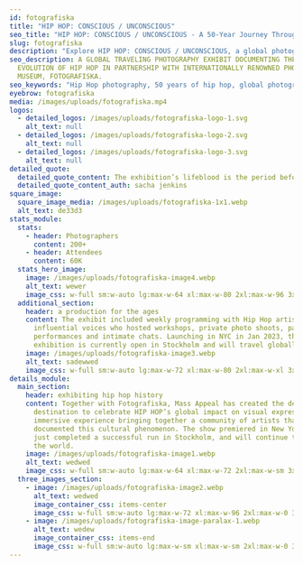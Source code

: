```yaml
---
id: fotografiska
title: "HIP HOP: CONSCIOUS / UNCONSCIOUS"
seo_title: "HIP HOP: CONSCIOUS / UNCONSCIOUS - A 50-Year Journey Through Hip Hop Photography"
slug: fotografiska
description: "Explore HIP HOP: CONSCIOUS / UNCONSCIOUS, a global photography exhibit by Mass Appeal and Fotografiska, documenting 50 years of hip hop's cultural evolution."
seo_description: A GLOBAL TRAVELING PHOTOGRAPHY EXHIBIT DOCUMENTING THE 50-YEAR
  EVOLUTION OF HIP HOP IN PARTNERSHIP WITH INTERNATIONALLY RENOWNED PHOTOGRAPHY
  MUSEUM, FOTOGRAFISKA.
seo_keywords: "Hip Hop photography, 50 years of hip hop, global photography exhibit, Fotografiska exhibit, hip hop cultural impact, Mass Appeal, hip hop visual history"
eyebrow: fotografiska
media: /images/uploads/fotografiska.mp4
logos:
  - detailed_logos: /images/uploads/fotografiska-logo-1.svg
    alt_text: null
  - detailed_logos: /images/uploads/fotografiska-logo-2.svg
    alt_text: null
  - detailed_logos: /images/uploads/fotografiska-logo-3.svg
    alt_text: null
detailed_quote:
  detailed_quote_content: The exhibition’s lifeblood is the period before hip-hop knew what it was
  detailed_quote_content_auth: sacha jenkins
square_image:
  square_image_media: /images/uploads/fotografiska-1x1.webp
  alt_text: de33d3
stats_module:
  stats:
    - header: Photographers
      content: 200+
    - header: Attendees
      content: 60K
  stats_hero_image:
    image: /images/uploads/fotografiska-image4.webp
    alt_text: wewer
    image_css: w-full sm:w-auto lg:max-w-64 xl:max-w-80 2xl:max-w-96 3xl:max-w-lg	
  additional_section:
    header: a production for the ages
    content: The exhibit included weekly programming with Hip Hop artists and
      influential voices who hosted workshops, private photo shoots, panels,
      performances and intimate chats. Launching in NYC in Jan 2023, the
      exhibition is currently open in Stockholm and will travel globally.
    image: /images/uploads/fotografiska-image3.webp
    alt_text: sadewwed
    image_css: w-full sm:w-auto lg:max-w-72 xl:max-w-80 2xl:max-w-xl 3xl:max-w-lg
details_module:
  main_section:
    header: exhibiting hip hop history
    content: Together with Fotografiska, Mass Appeal has created the definitive
      destination to celebrate HIP HOP’s global impact on visual expression - An
      immersive experience bringing together a community of artists that have
      documented this cultural phenomenon. The show premiered in New York, and
      just completed a successful run in Stockholm, and will continue to tour
      the world.
    image: /images/uploads/fotografiska-image1.webp
    alt_text: wedwed
    image_css: w-full sm:w-auto lg:max-w-64 xl:max-w-72 2xl:max-w-sm 3xl:max-w-lg
  three_images_section:
    - image: /images/uploads/fotografiska-image2.webp
      alt_text: wedwed
      image_container_css: items-center
      image_css: w-full sm:w-auto lg:max-w-72 xl:max-w-96 2xl:max-w-0 3xl:max-w-xl
    - image: /images/uploads/fotografiska-image-paralax-1.webp
      alt_text: wedew
      image_container_css: items-end
      image_css: w-full sm:w-auto lg:max-w-sm xl:max-w-sm 2xl:max-w-0 3xl:max-w-2xl
---
```

